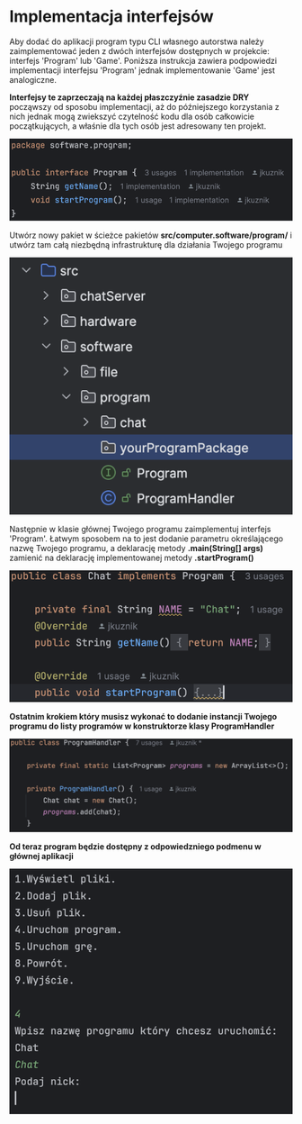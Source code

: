# Implementacja interfejsów

Aby dodać do aplikacji program typu CLI własnego autorstwa należy zaimplementować jeden z dwóch
interfejsów dostępnych w projekcie: interfejs 'Program' lub 'Game'. Poniższa instrukcja zawiera podpowiedzi 
implementacji interfejsu 'Program' jednak implementowanie 'Game' jest analogiczne. 

<b>Interfejsy te zaprzeczają
na każdej płaszczyźnie zasadzie DRY </b> począwszy od sposobu implementacji, aż do późniejszego korzystania z nich
jednak mogą zwiekszyć czytelność kodu dla osób całkowicie początkujących, a właśnie dla tych osób jest adresowany ten projekt.

![](programInterface.png)

Utwórz nowy pakiet w ścieżce pakietów <b>src/computer.software/program/</b> i utwórz tam całą niezbędną infrastrukturę dla
działania Twojego programu 

![](programPackageSource.png)

Następnie w klasie głównej Twojego programu zaimplementuj interfejs 'Program'. Łatwym sposobem na to jest dodanie 
parametru określającego nazwę Twojego programu, a deklarację metody <b>.main(String[] args)</b> zamienić na 
deklarację implementowanej metody <b>.startProgram()

![](programImplementation.png)

Ostatnim krokiem który musisz wykonać to dodanie instancji Twojego programu do listy programów w konstruktorze
klasy ProgramHandler

![](addProgram.png)

Od teraz program będzie dostępny z odpowiedzniego podmenu w głównej aplikacji

![](runProgram.png)
